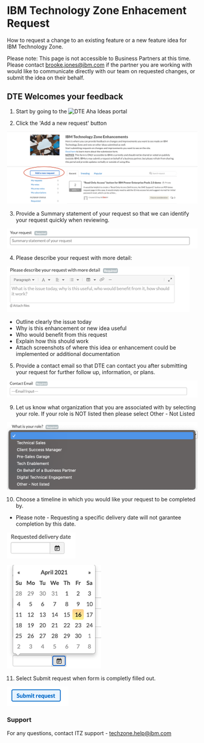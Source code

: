 # IBM Technology Zone Enhacement Request

How to request a change to an existing feature or a new feature idea for IBM Technology Zone.

Please note: This page is not accessible to Business Partners at this time. Please contact brooke.jones@ibm.com if the partner you are working with would like to communicate directly with our team on requested changes, or submit the idea on their behalf. 

## DTE Welcomes your feedback

1.  Start by going to the ![DTE Aha Ideas portal](https://ibm.biz/DTE-Enhancements)

2.  Click the 'Add a new request' button 

![IBM Technology Zone new request button](Images/IBM-enhancement-page.png)

3. Provide a Summary statement of your request so that we can identify your request quickly when reviewing. 

![summary statement](Images/aha-yourrequest.png)

4. Please describe your request with more detail:

![Describe your request](Images/aha-describerequest.png)

* Outline clearly the issue today
* Why is this enhancement or new idea useful
* Who would benefit from this request
* Explain how this should work
* Attach screenshots of where this idea or enhancement could be implemented or additional documentation


5. Provide a contact email so that DTE can contact you after submitting your request for further follow up, information, or plans. 

![Contact Email](Images/aha-contactemail.png)

9. Let us know what organization that you are associated with by selecting your role. If your role is NOT listed then please select Other - Not Listed

![Select role](Images/ahaform-role.png)

10.  Choose a timeline in which you would like your request to be completed by. 
* Please note - Requesting a specific delivery date will not garantee completion by this date.

![Request date](Images/aha-requestdeliverydate.png)

![choose request date](Images/aha-chooserequesteddate.png)

11. Select Submit request when form is completly filled out. 

![Submit request button](Images/aha-submitbutton.png)

### Support

For any questions, contact ITZ support - techzone.help@ibm.com



